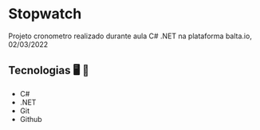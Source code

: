 # Stopwatch

 Projeto cronometro realizado durante aula C# .NET na plataforma balta.io, 02/03/2022


## Tecnologias 🖥️ 🚀 

 - C#
 - .NET
 - Git
 - Github


 